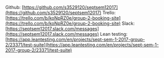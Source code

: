 Github: [https://github.com/s3529120/septsem12017](https://github.com/s3529120/septsem12017)
Trello: [https://trello.com/b/koNpRZ0e/group-2-booking-site](https://trello.com/b/koNpRZ0e/group-2-booking-site)
Slack: [https://septsem12017.slack.com/messages](https://septsem12017.slack.com/messages)
Lean testing: [https://app.leantesting.com/en/projects/sept-sem-1-2017-group-2/23371/test-suite](https://app.leantesting.com/en/projects/sept-sem-1-2017-group-2/23371/test-suite)
